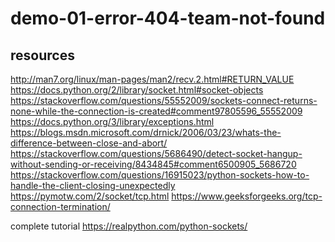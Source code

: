 <!--
- alexander frenette
- frenette@email.arizona.edu
 -->

# demo-01-error-404-team-not-found

## resources

<http://man7.org/linux/man-pages/man2/recv.2.html#RETURN_VALUE>
<https://docs.python.org/2/library/socket.html#socket-objects>
<https://stackoverflow.com/questions/55552009/sockets-connect-returns-none-while-the-connection-is-created#comment97805596_55552009>
<https://docs.python.org/3/library/exceptions.html>
<https://blogs.msdn.microsoft.com/drnick/2006/03/23/whats-the-difference-between-close-and-abort/>
<https://stackoverflow.com/questions/5686490/detect-socket-hangup-without-sending-or-receiving/8434845#comment6500905_5686720>
<https://stackoverflow.com/questions/16915023/python-sockets-how-to-handle-the-client-closing-unexpectedly>
<https://pymotw.com/2/socket/tcp.html>
<https://www.geeksforgeeks.org/tcp-connection-termination/>

complete tutorial
<https://realpython.com/python-sockets/>
